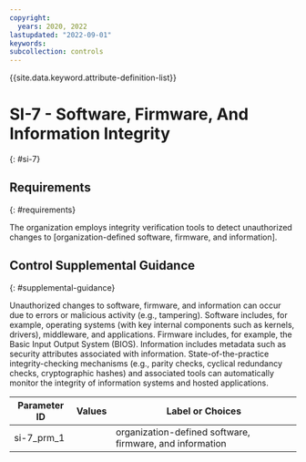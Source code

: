 ```yaml
---
copyright:
  years: 2020, 2022
lastupdated: "2022-09-01"
keywords: 
subcollection: controls
---
```



{{site.data.keyword.attribute-definition-list}}


# SI-7 - Software, Firmware, And Information Integrity
{: #si-7}

## Requirements
{: #requirements}

The organization employs integrity verification tools to detect unauthorized changes to [organization-defined software, firmware, and information].

## Control Supplemental Guidance
{: #supplemental-guidance}

Unauthorized changes to software, firmware, and information can occur due to errors or malicious activity (e.g., tampering). Software includes, for example, operating systems (with key internal components such as kernels, drivers), middleware, and applications. Firmware includes, for example, the Basic Input Output System (BIOS). Information includes metadata such as security attributes associated with information. State-of-the-practice integrity-checking mechanisms (e.g., parity checks, cyclical redundancy checks, cryptographic hashes) and associated tools can automatically monitor the integrity of information systems and hosted applications.

| Parameter ID | Values | Label or Choices |
|---|---|---|
| si-7_prm_1 |  | organization-defined software, firmware, and information |